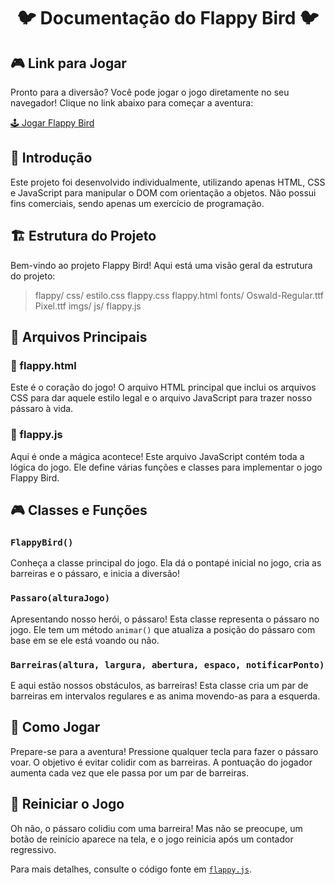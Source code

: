<h1 align="center">🐦 Documentação do Flappy Bird 🐦</h1>

## 🎮 Link para Jogar

Pronto para a diversão? Você pode jogar o jogo diretamente no seu navegador! Clique no link abaixo para começar a aventura:

[🕹️ Jogar Flappy Bird](https://welbert-soares.github.io/flappy-bird/)

## 📝 Introdução

Este projeto foi desenvolvido individualmente, utilizando apenas HTML, CSS e JavaScript para manipular o DOM com orientação a objetos. Não possui fins comerciais, sendo apenas um exercício de programação.

## 🏗️ Estrutura do Projeto

Bem-vindo ao projeto Flappy Bird! Aqui está uma visão geral da estrutura do projeto:

> flappy/ css/ estilo.css flappy.css flappy.html fonts/ Oswald-Regular.ttf Pixel.ttf imgs/ js/ flappy.js

## 📁 Arquivos Principais

### 📄 flappy.html

Este é o coração do jogo! O arquivo HTML principal que inclui os arquivos CSS para dar aquele estilo legal e o arquivo JavaScript para trazer nosso pássaro à vida.

### 📄 flappy.js

Aqui é onde a mágica acontece! Este arquivo JavaScript contém toda a lógica do jogo. Ele define várias funções e classes para implementar o jogo Flappy Bird.

## 🎮 Classes e Funções

### `FlappyBird()`

Conheça a classe principal do jogo. Ela dá o pontapé inicial no jogo, cria as barreiras e o pássaro, e inicia a diversão!

### `Passaro(alturaJogo)`

Apresentando nosso herói, o pássaro! Esta classe representa o pássaro no jogo. Ele tem um método `animar()` que atualiza a posição do pássaro com base em se ele está voando ou não.

### `Barreiras(altura, largura, abertura, espaco, notificarPonto)`

E aqui estão nossos obstáculos, as barreiras! Esta classe cria um par de barreiras em intervalos regulares e as anima movendo-as para a esquerda.

## 🎯 Como Jogar

Prepare-se para a aventura! Pressione qualquer tecla para fazer o pássaro voar. O objetivo é evitar colidir com as barreiras. A pontuação do jogador aumenta cada vez que ele passa por um par de barreiras.

## 🔄 Reiniciar o Jogo

Oh não, o pássaro colidiu com uma barreira! Mas não se preocupe, um botão de reinício aparece na tela, e o jogo reinicia após um contador regressivo.

Para mais detalhes, consulte o código fonte em [`flappy.js`](command:_github.copilot.openSymbolInFile?%5B%22flappy%2Fjs%2Fflappy.js%22%2C%22flappy.js%22%5D "flappy/js/flappy.js").